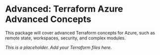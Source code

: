 # Advanced: Terraform Azure Advanced Concepts

This package will cover advanced Terraform concepts for Azure, such as remote state, workspaces, security, and complex modules.

_This is a placeholder. Add your Terraform files here._ 